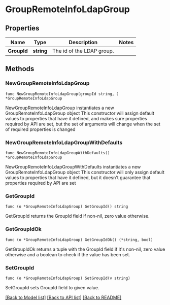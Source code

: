 # GroupRemoteInfoLdapGroup

## Properties

Name | Type | Description | Notes
------------ | ------------- | ------------- | -------------
**GroupId** | **string** | The id of the LDAP group. | 

## Methods

### NewGroupRemoteInfoLdapGroup

`func NewGroupRemoteInfoLdapGroup(groupId string, ) *GroupRemoteInfoLdapGroup`

NewGroupRemoteInfoLdapGroup instantiates a new GroupRemoteInfoLdapGroup object
This constructor will assign default values to properties that have it defined,
and makes sure properties required by API are set, but the set of arguments
will change when the set of required properties is changed

### NewGroupRemoteInfoLdapGroupWithDefaults

`func NewGroupRemoteInfoLdapGroupWithDefaults() *GroupRemoteInfoLdapGroup`

NewGroupRemoteInfoLdapGroupWithDefaults instantiates a new GroupRemoteInfoLdapGroup object
This constructor will only assign default values to properties that have it defined,
but it doesn't guarantee that properties required by API are set

### GetGroupId

`func (o *GroupRemoteInfoLdapGroup) GetGroupId() string`

GetGroupId returns the GroupId field if non-nil, zero value otherwise.

### GetGroupIdOk

`func (o *GroupRemoteInfoLdapGroup) GetGroupIdOk() (*string, bool)`

GetGroupIdOk returns a tuple with the GroupId field if it's non-nil, zero value otherwise
and a boolean to check if the value has been set.

### SetGroupId

`func (o *GroupRemoteInfoLdapGroup) SetGroupId(v string)`

SetGroupId sets GroupId field to given value.



[[Back to Model list]](../README.md#documentation-for-models) [[Back to API list]](../README.md#documentation-for-api-endpoints) [[Back to README]](../README.md)


